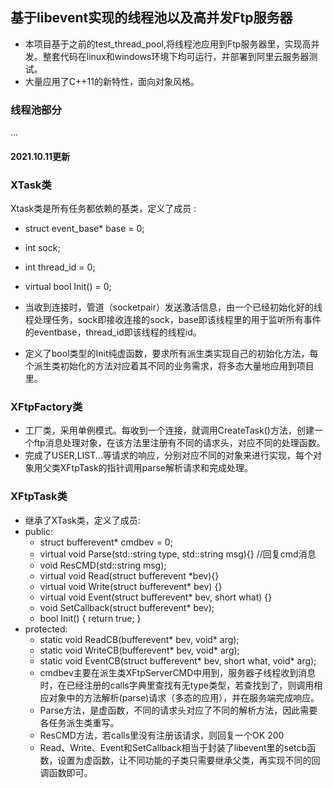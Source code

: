 ## 基于libevent实现的线程池以及高并发Ftp服务器
* 本项目基于之前的test_thread_pool,将线程池应用到Ftp服务器里，实现高并发。整套代码在linux和windows环境下均可运行，并部署到阿里云服务器测试。
* 大量应用了C++11的新特性，面向对象风格。
  
### 线程池部分
...



#### 2021.10.11更新
### XTask类
Xtask类是所有任务都依赖的基类，定义了成员	:
* struct event_base* base = 0;
* int sock;
* int thread_id = 0;
* virtual bool Init() = 0;


*	当收到连接时，管道（socketpair）发送激活信息，由一个已经初始化好的线程处理任务，sock即接收连接的sock，base即该线程里的用于监听所有事件的eventbase，thread_id即该线程的线程id。
* 定义了bool类型的Init纯虚函数，要求所有派生类实现自己的初始化方法，每个派生类初始化的方法对应着其不同的业务需求，将多态大量地应用到项目里。

### XFtpFactory类
* 工厂类，采用单例模式。每收到一个连接，就调用CreateTask()方法，创建一个ftp消息处理对象，在该方法里注册有不同的请求头，对应不同的处理函数。
* 完成了USER,LIST...等请求的响应，分别对应不同的对象来进行实现，每个对象用父类XFtpTask的指针调用parse解析请求和完成处理。


### XFtpTask类
* 继承了XTask类，定义了成员:
* public:
	* struct bufferevent* cmdbev = 0;
	* virtual void Parse(std::string type, std::string msg){}
		//回复cmd消息
	* void ResCMD(std::string msg);
	* virtual void Read(struct bufferevent *bev){}
	* virtual void Write(struct bufferevent* bev) {}
	* virtual void Event(struct bufferevent* bev, short what) {}
	* void SetCallback(struct bufferevent* bev);
	* bool Init() { return true; }
* protected:
	* static void ReadCB(bufferevent* bev, void* arg);
	* static void WriteCB(bufferevent* bev, void* arg);
	* static void EventCB(struct bufferevent* bev, short what, void* arg);
  *    cmdbev主要在派生类XFtpServerCMD中用到，服务器子线程收到消息时，在已经注册的calls字典里查找有无type类型，若查找到了，则调用相应对象中的方法解析(parse)请求（多态的应用），并在服务端完成响应。
  *   Parse方法，是虚函数，不同的请求头对应了不同的解析方法，因此需要各任务派生类重写。
  *   ResCMD方法，若calls里没有注册该请求，则回复一个OK 200
  *  Read、Write、Event和SetCallback相当于封装了libevent里的setcb函数，设置为虚函数，让不同功能的子类只需要继承父类，再实现不同的回调函数即可。
    
	
  

